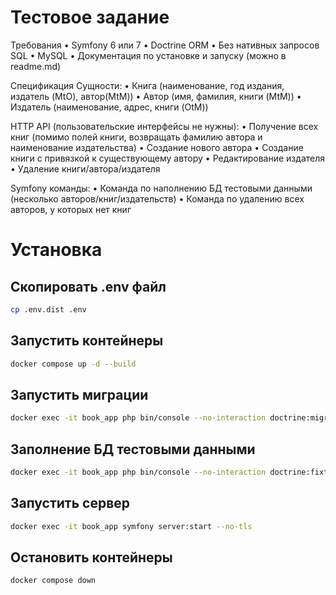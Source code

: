 # Тестовое задание

Требования
• Symfony 6 или 7
• Doctrine ORM
• Без нативных запросов SQL
• MySQL
• Документация по установке и запуску (можно в readme.md)

Спецификация
Сущности:
• Книга (наименование, год издания, издатель (MtO), автор(MtM))
• Автор (имя, фамилия, книги (MtM))
• Издатель (наименование, адрес, книги (OtM))

HTTP API (пользовательские интерфейсы не нужны):
• Получение всех книг (помимо полей книги, возвращать фамилию автора и наименование издательства)
• Создание нового автора
• Создание книги с привязкой к существующему автору
• Редактирование издателя
• Удаление книги/автора/издателя

Symfony команды:
• Команда по наполнению БД тестовыми данными (несколько авторов/книг/издательств)
• Команда по удалению всех авторов, у которых нет книг

# Установка

## Скопировать .env файл

```sh
cp .env.dist .env
```

## Запустить контейнеры

```sh
docker compose up -d --build
```

## Запустить миграции

```sh
docker exec -it book_app php bin/console --no-interaction doctrine:migrations:migrate
```

## Заполнение БД тестовыми данными

```sh
docker exec -it book_app php bin/console --no-interaction doctrine:fixtures:load
```

## Запустить сервер

```sh
docker exec -it book_app symfony server:start --no-tls
```

## Остановить контейнеры

```sh
docker compose down
```
